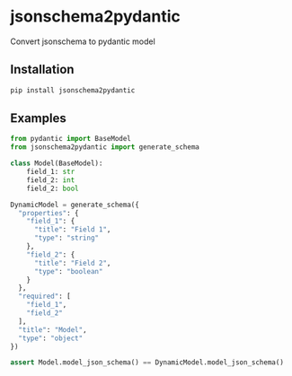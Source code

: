 # jsonschema2pydantic

Convert jsonschema to pydantic model

## Installation

```bash
pip install jsonschema2pydantic
```

## Examples

```python
from pydantic import BaseModel
from jsonschema2pydantic import generate_schema

class Model(BaseModel):
    field_1: str
    field_2: int
    field_2: bool

DynamicModel = generate_schema({
  "properties": {
    "field_1": {
      "title": "Field 1",
      "type": "string"
    },
    "field_2": {
      "title": "Field 2",
      "type": "boolean"
    }
  },
  "required": [
    "field_1",
    "field_2"
  ],
  "title": "Model",
  "type": "object"
})

assert Model.model_json_schema() == DynamicModel.model_json_schema()
```
